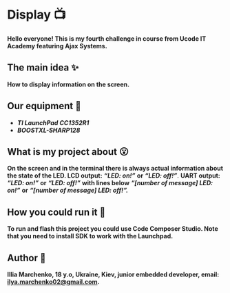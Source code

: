 # Display :tv:

**Hello everyone! This is my fourth challenge in course from Ucode IT Academy featuring Ajax Systems.**


## The main idea  ✨

**How to display information on the screen.**

## Our equipment :hammer:

* ***TI LaunchPad CC1352R1***
* ***BOOSTXL-SHARP128***

## What is my project about :open_mouth:

**On the screen and in the terminal there is always actual information about the state of the LED. LCD output:** ***“LED: on!”*** **or** **_“LED: off!”_**. **UART output:** ***“LED: on!”*** **or** ***“LED: off!”*** **with lines below** ***“[number of message] LED: on!”*** **or** ***“[number of message] LED: off!”.***

## How you could run it :running:

**To run and flash this project you could use Code Composer Studio. Note that you need to install SDK to work with the Launchpad.**

## Author :raising_hand:

**Illia Marchenko, 18 y.o, Ukraine, Kiev, junior embedded developer, email:  [ilya.marchenko02@gmail.com](mailto:ilya.marchenko02@gmail.com).**

